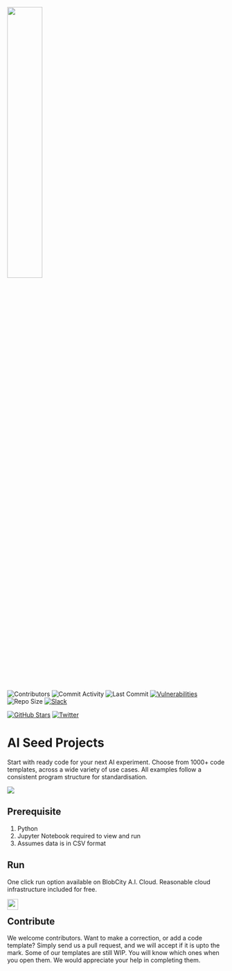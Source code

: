 <a href="https://pix.blobcity.com/I1Nk23FY"><img src="https://blobcity.com/assets/img/blobcity-logo.svg" style="width: 40%"/></a>

![Contributors](https://shields.io/github/contributors/blobcity/ai-seed)
![Commit Activity](https://shields.io/github/commit-activity/m/blobcity/ai-seed)
![Last Commit](https://shields.io/github/last-commit/blobcity/ai-seed)
[![Vulnerabilities](https://shields.io/snyk/vulnerabilities/github/blobcity/ai-seed)](https://snyk.io/product/open-source-security-management/)
![Repo Size](https://shields.io/github/repo-size/blobcity/ai-seed)
[![Slack](https://shields.io/badge/join-slack-orange)](https://pix.blobcity.com/E2Bepr4w)

[![GitHub Stars](https://shields.io/github/stars/blobcity?style=social)](https://github.com/blobcity)
[![Twitter](https://shields.io/twitter/follow/blobcity?label=Follow)](https://twitter.com/blobcity)


# AI Seed Projects
Start with ready code for your next AI experiment. Choose from 1000+ code templates, across a wide variety of use cases. All examples follow a consistent program structure for standardisation.

<a href="https://cloud.blobcity.com"><img src="https://cdn.blobcity.com/img/code-templates-collage.png"/></a>


## Prerequisite
1. Python
2. Jupyter Notebook required to view and run
3. Assumes data is in CSV format

## Run
One click run option available on BlobCity A.I. Cloud. Reasonable cloud infrastructure included for free.

[<img src="https://cloud.blobcity.com/assets/images/badge.png" height="25" style="margin-bottom:-15px" />](https://cloud.blobcity.com)

## Contribute
We welcome contributors. Want to make a correction, or add a code template? Simply send us a pull request, and we will accept if it is upto the mark. Some of our templates are still WIP. You will know which ones when you open them. We would appreciate your help in completing them.  
